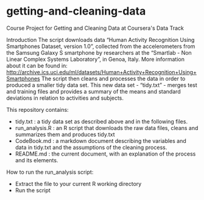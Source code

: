 getting-and-cleaning-data
=========================

Course Project for Getting and Cleaning Data at Coursera's Data Track

Introduction
The script downloads data “Human Activity Recognition Using Smartphones Dataset, version 1.0”, collected from the accelerometers from the Samsung Galaxy S smartphone by researchers at the “Smartlab - Non Linear Complex Systems Laboratory”, in Genoa, Italy. 
More information about it can be found in:
http://archive.ics.uci.edu/ml/datasets/Human+Activity+Recognition+Using+Smartphones
The script then cleans and processes the data in order to produced a smaller tidy data set. This new data set - “tidy.txt” - merges test and training files and provides a summary of the means and standard deviations in relation to activities and subjects.

This repository contains:
- tidy.txt : a tidy data set as described above and in the following files.
- run_analysis.R : an R script that downloads the raw data files, cleans and summarizes them and produces tidy.txt
- CodeBook.md : a markdown document describing the variables and data in tidy.txt and the assumptions of the cleaning process. 
- README.md : the current document, with an explanation of the process and its elements. 

How to run the run_analysis script:
-	Extract the file to your current R working directory
-	Run the script
